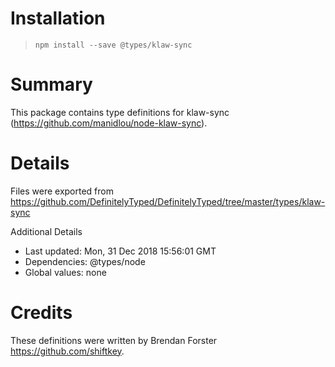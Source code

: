 # Installation
> `npm install --save @types/klaw-sync`

# Summary
This package contains type definitions for klaw-sync (https://github.com/manidlou/node-klaw-sync).

# Details
Files were exported from https://github.com/DefinitelyTyped/DefinitelyTyped/tree/master/types/klaw-sync

Additional Details
 * Last updated: Mon, 31 Dec 2018 15:56:01 GMT
 * Dependencies: @types/node
 * Global values: none

# Credits
These definitions were written by Brendan Forster <https://github.com/shiftkey>.
